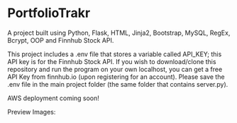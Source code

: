# PortfolioTrakr

A project built using Python, Flask, HTML, Jinja2, Bootstrap, MySQL, RegEx, Bcrypt, OOP and Finnhub Stock API.


This project includes a .env file that stores a variable called API_KEY; this API key is for the Finnhub Stock API. If you wish to download/clone this repository and run the program on your own localhost, you can get a free API Key from finnhub.io (upon registering for an account). Please save the .env file in the main project folder (the same folder that contains server.py).

AWS deployment coming soon!

Preview Images:
